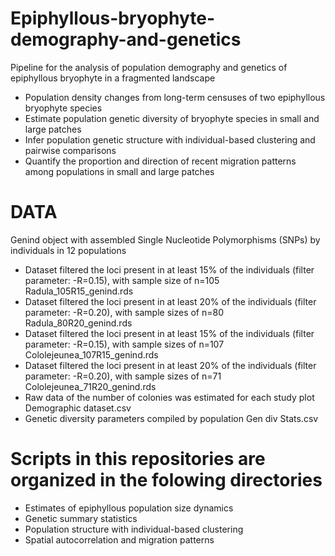 # Epiphyllous-bryophyte-demography-and-genetics
Pipeline for the analysis of population demography and genetics of epiphyllous bryophyte in a fragmented landscape

- Population density changes from long-term censuses of two epiphyllous bryophyte species
- Estimate population genetic diversity of bryophyte species in small and large patches
- Infer population genetic structure with individual-based clustering and pairwise comparisons
- Quantify the proportion and direction of recent migration patterns among populations in small and large patches

# DATA

Genind object with assembled Single Nucleotide Polymorphisms (SNPs) by individuals in 12 populations

- Dataset filtered the loci present in at least 15% of the individuals (filter parameter: -R=0.15), with sample size of n=105
Radula_105R15_genind.rds 
- Dataset filtered the loci present in at least 20% of the individuals (filter parameter: -R=0.20), with sample sizes of n=80
Radula_80R20_genind.rds
- Dataset filtered the loci present in at least 15% of the individuals (filter parameter: -R=0.15), with sample sizes of n=107
Cololejeunea_107R15_genind.rds
- Dataset filtered the loci present in at least 20% of the individuals (filter parameter: -R=0.20), with sample sizes of n=71
Cololejeunea_71R20_genind.rds
- Raw data of the number of colonies was estimated for each study plot
Demographic dataset.csv
- Genetic diversity parameters compiled by population
Gen div Stats.csv

# Scripts in this repositories are organized in the folowing directories

- Estimates of epiphyllous population size dynamics
- Genetic summary statistics
- Population structure with individual-based clustering
- Spatial autocorrelation and migration patterns
